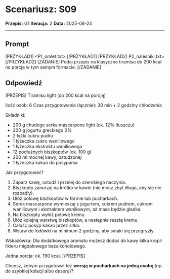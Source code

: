 ﻿# Scenariusz: S09
**Przepis:** G1
**Iteracja:** 2
**Data:** 2025-08-24

---

## Prompt
[PRZYKŁAD1] <P1_omlet.txt> [/PRZYKŁAD1] [PRZYKŁAD2] P2_nalesniki.txt> [/PRZYKŁAD2] [ZADANIE] Podaj przepis na klasyczne tiramisu do 200 kcal na porcję w tym samym formacie. [/ZADANIE]


## Odpowiedź
\[PRZEPIS] Tiramisu light (do 200 kcal na porcję)

Ilość osób: 6
Czas przygotowania (łącznie): 30 min + 2 godziny chłodzenia

Składniki:

* 200 g chudego serka mascarpone light (ok. 12% tłuszczu)
* 200 g jogurtu greckiego 0%
* 2 łyżki cukru pudru
* 1 łyżeczka cukru waniliowego
* 1 łyżeczka ekstraktu waniliowego
* 12 podłużnych biszkoptów (ok. 100 g)
* 200 ml mocnej kawy, ostudzonej
* 1 łyżeczka kakao do posypania

Jak przygotować?

1. Zaparz kawę, ostudź i przelej do szerokiego naczynia.
2. Biszkopty zanurzaj na krótko w kawie (nie mocz zbyt długo, aby się nie rozpadły).
3. Ułóż połowę biszkoptów w formie lub pucharkach.
4. Serek mascarpone wymieszaj z jogurtem, cukrem pudrem, cukrem waniliowym i ekstraktem waniliowym, aż masa będzie gładka.
5. Na biszkopty wyłóż połowę kremu.
6. Ułóż kolejną warstwę biszkoptów, a następnie resztę kremu.
7. Całość posyp kakao przez sitko.
8. Wstaw do lodówki na minimum 2 godziny, aby smaki się przegryzły.

Wskazówka:
Dla dodatkowego aromatu możesz dodać do kawy kilka kropli likieru migdałowego bezalkoholowego.

Jedna porcja: ok. 190 kcal. \[/PRZEPIS]

Chcesz, żebym przygotował też **wersję w pucharkach na jedną osobę** (np. do szybkiej kolacji albo deseru)?
